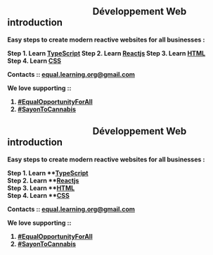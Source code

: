 
<h2><b> &nbsp; &nbsp; &nbsp; &nbsp; &nbsp; &nbsp; &nbsp; &nbsp; &nbsp; &nbsp; &nbsp; &nbsp; &nbsp; &nbsp; &nbsp; &nbsp; &nbsp; &nbsp; &nbsp; &nbsp;Développement Web introduction  <b></h2>


Easy steps to create modern reactive websites for all businesses :

Step 1. Learn **[TypeScript](https://learn.microsoft.com/en-us/training/paths/build-javascript-applications-typescript/)** 
Step 2. Learn **[Reactjs](https://react.dev/learn)** 
Step 3. Learn **[HTML](https://github.com/equal-learning/dev-web-premiers-pas/blob/main/frontend/1-html/README.md)**  
Step 4. Learn **[CSS](https://github.com/equal-learning/dev-web-premiers-pas/blob/main/frontend/2-css/README.md)** 



Contacts :: <equal.learning.org@gmail.com>

We love supporting ::  
1. **[#EqualOpportunityForAll ](#no)**
2. **[#SayonToCannabis](#no)**


<h2><b> &nbsp; &nbsp; &nbsp; &nbsp; &nbsp; &nbsp; &nbsp; &nbsp; &nbsp; &nbsp; &nbsp; &nbsp; &nbsp; &nbsp; &nbsp; &nbsp; &nbsp; &nbsp; &nbsp; &nbsp;Développement Web introduction  <b></h2>


Easy steps to create modern reactive websites for all businesses :

Step 1. Learn **[TypeScript](https://learn.microsoft.com/en-us/training/paths/build-javascript-applications-typescript/)  
Step 2. Learn **[Reactjs](https://react.dev/learn)  
Step 3. Learn **[HTML](https://github.com/equal-learning/dev-web-premiers-pas/blob/main/frontend/1-html/README.md)  
Step 4. Learn **[CSS](https://github.com/equal-learning/dev-web-premiers-pas/blob/main/frontend/2-css/README.md)  



Contacts :: <equal.learning.org@gmail.com>

We love supporting ::  
1. **[#EqualOpportunityForAll ](#no)**
2. **[#SayonToCannabis](#no)**
